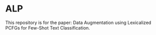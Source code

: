 # ALP

This repository is for the paper: Data Augmentation using Lexicalized PCFGs for Few-Shot Text Classification.
